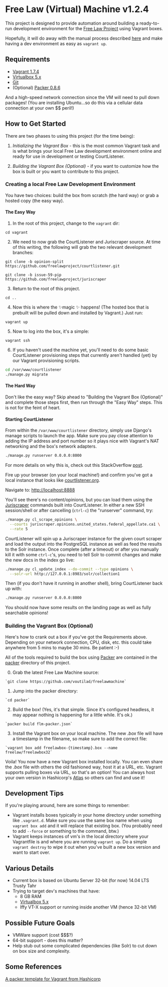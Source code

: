 Free Law (Virtual) Machine v1.2.4
==================================

This project is designed to provide automation around building a ready-to-run
development environment for the [Free Law Project](https://github.com/freelawproject) using Vagrant boxes.

Hopefully, it will do away with the manual process described
[here](https://github.com/freelawproject/courtlistener/wiki/Installing-CourtLitener-on-Ubuntu-Linux)
and make having a dev environment as easy as `vagrant up`.

## Requirements
* [Vagrant 1.7.4](https://www.vagrantup.com)
* [Virtualbox 5.x](https://www.virtualbox.org/)
* [Git](https://git-scm.com/book/en/v2/Getting-Started-Installing-Git)
* (Optional) [Packer 0.8.6](https://packer.io/downloads.html)


And a high-speed network connection since the VM will need to pull down
packages! (You are installing Ubuntu...so do this via a cellular data
connection at your own $$ peril!)

## How to Get Started

There are two phases to using this project (for the time being):

1. *Initializing the Vagrant Box* - this is the most common Vagrant task and
is what brings your local Free Law development environment online and ready
for use in development or testing CourtListener.

2. *Building the Vagrant Box (Optional)* - if you want to customize how the box
is built or you want to contribute to this project.


### Creating a local Free Law Development Environment

You have two choices: build the box from scratch (the hard way) or grab a hosted copy (the easy way).

#### The Easy Way

1. In the root of this project, change to the `vagrant` dir:

  `cd vagrant`

2. We need to now grab the CourtListener and Juriscraper source. At time of
this writing, the following will grab the two relevant development branches:

  `git clone -b opinion-split https://github.com/freelawproject/courtlistener.git`

  `git clone -b issue-59-pip https://github.com/freelawproject/juriscraper`

3. Return to the root of this project.

  `cd ..`

4. Now this is where the ✨magic ✨ happens! (The hosted box that is prebuilt
  will be pulled down and installed by Vagrant.) Just run:

  `vagrant up`

5. Now to log into the box, it's a simple:

  `vagrant ssh`

6. If you haven't used the machine yet, you'll need to do some basic
CourtListener provisioning steps that currently aren't handled (yet) by our
Vagrant provisioning scripts.

  ``` bash
  cd /var/www/courtlistener
  ./manage.py migrate
  ```

#### The Hard Way
Don't like the easy way? Skip ahead to "Building the Vagrant Box (Optional)"
and complete those steps first, then run through the "Easy Way" steps. This is
not for the feint of heart.

#### Starting CourtListener
From within the `/var/www/courtlistener` directory, simply use Django's manage
scripts to launch the app. Make sure you pay close attention to adding the IP
address and port number so it plays nice with Vagrant's NAT networking and the
box's network adapters.

```bash
./manage.py runserver 0.0.0.0:8000
```

For more details on why this is, check out this StackOverflow
[post](http://stackoverflow.com/questions/1621457/about-ip-0-0-0-0-in-django).

Fire up your browser (on your local machine!) and confirm you've got a local
instance that looks like [courtlistener.org](https://www.courtlistener.com/).

  Navigate to: [http://localhost:8888](http://localhost:8888)

You'll see there's no content/opinions, but you can load them using the
[Juriscraper](https://github.com/freelawproject/juriscraper/) commands built
into CourtListener. In either a new SSH session/shell or after cancelling
(`ctrl-c`) the "runserver" command, try:

```bash
./manage.py cl_scrape_opinions \
  --courts juriscraper.opinions.united_states.federal_appellate.ca1 \
  --rate 5
```

CourtListener will spin up a Juriscraper instance for the given court scraper
and load the output into the PostgreSQL instance as well as feed the results to
the Solr instance. Once complete (after a timeout) or after you manually kill it
with some `ctrl-c`'s, you need to tell Solr to commit changes and make the new
docs in the index go live:

```bash
./manage.py cl_update_index --do-commit --type opinions \
  --solr-url http://127.0.0.1:8983/solr/collection1
```

Then (if you don't have it running in another shell), bring CourtListener back
up with:

```bash
./manage.py runserver 0.0.0.0:8000
```

You should now have some results on the landing page as well as fully searchable
opinions!


### Building the Vagrant Box (Optional)
Here's how to crank out a box if you've got the Requirements above. Depending
on your network connection, CPU, disk, etc. this could take anywhere from 5
mins to maybe 30 mins. Be patient :-)

All of the tools required to build the box using [Packer](https://packer.io)
are contained in the [packer](./packer) directory of this project.

  0. Grab the latest Free Law Machine source:

    `git clone https://github.com/voutilad/freelawmachine`

  1. Jump into the packer directory:

    `cd packer`

  2. Build the box! (Yes, it's that simple. Since it's configured headless, it
  may appear nothing is happening for a little while. It's ok.)

    `packer build flm-packer.json`

  3. Install the Vagrant box on your local machine. The new _.box_ file will
  have a timestamp in the filename, so make sure to add the correct file:

    `vagrant box add freelawbox-{timestamp}.box --name freelaw/freelawbox32`

Voila! You now have a new Vagrant box installed locally. You can even share the
_.box_ file with others the old fashioned way, host it at a URL, etc. Vagrant
supports pulling boxes via URL, so that's an option! You can always host your
own version in Hashicorp's [Atlas](https://atlas.hashicorp.com/) so others
can find and use it!


## Development Tips
If you're playing around, here are some things to remember:
* Vagrant installs boxes typically in your home directory under something like
`.vagrant.d`. Make sure you use the same box name when using `vagrant box add`
and it will replace that existing box. (You probably need to add `--force` or
  something to the command, btw.)
* Vagrant keeps instances of vm's in the local directory where your Vagrantfile
is and where you are running `vagrant up`. Do a simple `vagrant destroy` to
wipe it out when you've built a new box version and want to start over.


## Various Details
* Current box is based on Ubuntu Server 32-bit (for now) 14.04 LTS Trusty Tahr
* Trying to target dev's machines that have:
  * 8 GB RAM
  * [Virtualbox 5.x](https://www.virtualbox.org/)
  * Iffy VT-X support or running inside another VM (hence 32-bit VM)

## Possible Future Goals
* VMWare support (cost $$$?)
* 64-bit support - does this matter?
* Help stub out some complicated dependencies (like Solr) to cut down on box
  size and complexity.

## Some References
[A packer template for Vagrant from Hashicorp](https://github.com/hashicorp/atlas-packer-vagrant-tutorial.git)
